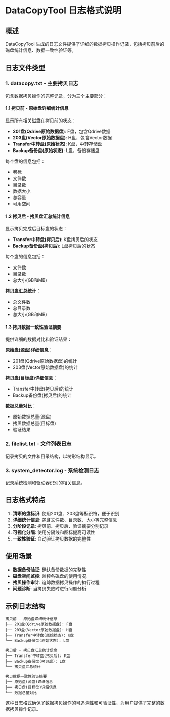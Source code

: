 # DataCopyTool 日志格式说明

## 概述
DataCopyTool 生成的日志文件提供了详细的数据拷贝操作记录，包括拷贝前后的磁盘统计信息、数据一致性验证等。

## 日志文件类型

### 1. datacopy.txt - 主要拷贝日志
包含数据拷贝操作的完整记录，分为三个主要部分：

#### 1.1 拷贝前 - 原始盘详细统计信息
显示所有相关磁盘在拷贝前的状态：

- **201盘(Qdrive原始数据盘)**: F盘，包含Qdrive数据
- **203盘(Vector原始数据盘)**: H盘，包含Vector数据  
- **Transfer中转盘(原始状态)**: K盘，中转存储盘
- **Backup备份盘(原始状态)**: L盘，备份存储盘

每个盘的信息包括：
- 卷标
- 文件数
- 目录数
- 数据大小
- 总容量
- 可用空间

#### 1.2 拷贝后 - 拷贝盘汇总统计信息
显示拷贝完成后目标盘的状态：

- **Transfer中转盘(拷贝后)**: K盘拷贝后的状态
- **Backup备份盘(拷贝后)**: L盘拷贝后的状态

每个盘的信息包括：
- 文件数
- 目录数
- 总大小(GB和MB)

**拷贝盘汇总统计**：
- 总文件数
- 总目录数
- 总大小(GB和MB)

#### 1.3 拷贝数据一致性验证摘要
提供详细的数据对比和验证结果：

**原始盘(源盘)详细信息**：
- 201盘(Qdrive原始数据盘)的统计
- 203盘(Vector原始数据盘)的统计

**拷贝盘(目标盘)详细信息**：
- Transfer中转盘(拷贝后)的统计
- Backup备份盘(拷贝后)的统计

**数据总量对比**：
- 原始数据总量(源盘)
- 拷贝数据总量(目标盘)
- 验证结果

### 2. filelist.txt - 文件列表日志
记录拷贝的文件和目录结构，以树形结构显示。

### 3. system_detector.log - 系统检测日志
记录系统检测和驱动器识别的相关信息。

## 日志格式特点

1. **清晰的盘标识**: 使用201盘、203盘等标识符，便于识别
2. **详细统计信息**: 包含文件数、目录数、大小等完整信息
3. **分阶段记录**: 拷贝前、拷贝后、验证摘要分别记录
4. **可视化分隔**: 使用分隔线和图标提高可读性
5. **一致性验证**: 自动验证拷贝数据的完整性

## 使用场景

- **数据备份验证**: 确认备份数据的完整性
- **磁盘空间监控**: 监控各磁盘的使用情况
- **拷贝操作审计**: 追踪数据拷贝操作的执行过程
- **问题诊断**: 当拷贝失败时进行问题分析

## 示例日志结构

```
拷贝前 - 原始盘详细统计信息
├── 201盘(Qdrive原始数据盘): F盘
├── 203盘(Vector原始数据盘): H盘
├── Transfer中转盘(原始状态): K盘
└── Backup备份盘(原始状态): L盘

拷贝后 - 拷贝盘汇总统计信息
├── Transfer中转盘(拷贝后): K盘
├── Backup备份盘(拷贝后): L盘
└── 拷贝盘汇总统计

拷贝数据一致性验证摘要
├── 原始盘(源盘)详细信息
├── 拷贝盘(目标盘)详细信息
└── 数据总量对比
```

这种日志格式确保了数据拷贝操作的可追溯性和可验证性，为用户提供了完整的数据拷贝操作记录。
